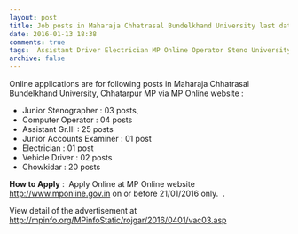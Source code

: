 ```yaml
---
layout: post
title: Job posts in Maharaja Chhatrasal Bundelkhand University last date 21st Jan-2016   
date: 2016-01-13 18:38
comments: true
tags:  Assistant Driver Electrician MP Online Operator Steno University 
archive: false
---
```

Online applications are for following posts in Maharaja Chhatrasal Bundelkhand University, Chhatarpur MP via MP Online website  : 


- Junior Stenographer : 03 posts,  
- Computer Operator : 04 posts 
- Assistant Gr.III : 25 posts
- Junior Accounts Examiner : 01 post 
- Electrician : 01 post
- Vehicle Driver : 02 posts
- Chowkidar : 20 posts


**How to Apply** :  Apply Online at MP Online website <http://www.mponline.gov.in> on or before 21/01/2016 only.  .  

View detail of the advertisement at <http://mpinfo.org/MPinfoStatic/rojgar/2016/0401/vac03.asp>    



